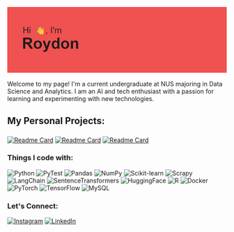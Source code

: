 ![Banner Image](header.png)

Welcome to my page! I'm a current undergraduate at NUS majoring in Data Science and Analytics. I am an AI and tech enthusiast with a passion for learning and experimenting with new technologies.

## My Personal Projects:
###
[![Readme Card](https://github-readme-stats-vert-chi.vercel.app/api/pin/?username=RoydonTay&repo=Seedly-Articles-RAG)](https://github.com/RoydonTay/Seedly-Articles-RAG)
[![Readme Card](https://github-readme-stats-vert-chi.vercel.app/api/pin/?username=RoydonTay&repo=SG-Property-Price-Prediction)](https://github.com/RoydonTay/SG-Property-Price-Prediction)
[![Readme Card](https://github-readme-stats-vert-chi.vercel.app/api/pin/?username=RoydonTay&repo=Movie-Review-Sentiment-Analysis)](https://github.com/RoydonTay/https://github.com/RoydonTay/Movie-Review-Sentiment-Analysis)

### Things I code with:
<p>
<img alt="Python" src="https://img.shields.io/badge/-Python-3776ab?style=flat-square&logo=python&logoColor=white" />
<img alt="PyTest" src="https://img.shields.io/badge/-PyTest-60a839?style=flat-square&logo=PyTest&logoColor=white" />
<img alt="Pandas" src="https://img.shields.io/badge/-Pandas-0d6efd?style=flat-square&logo=Pandas&logoColor=white" />
<img alt="NumPy" src="https://img.shields.io/badge/-NumPy-00008B?style=flat-square&logo=NumPy&logoColor=white" />
<img alt="Scikit-learn" src="https://img.shields.io/badge/-ScikitLearn-ff9c34?style=flat-square&logo=Scikit-learn&logoColor=white" />
<img alt="Scrapy" src="https://img.shields.io/badge/-Scrapy-60a839?style=flat-square&logo=Scrapy&logoColor=white" />
<img alt="LangChain" src="https://img.shields.io/badge/-🦜LangChain-abdbe3?style=flat-square&logo=LangChain&logoColor=white" />
<img alt="SentenceTransformers" src="https://img.shields.io/badge/-SentenceTransformers-2980b9?style=flat-square&logo=SentenceTransformers&logoColor=white" />
<img alt="HuggingFace" src="https://img.shields.io/badge/-🤗HuggingFace-aae4e8?style=flat-square&logo=HuggingFace&logoColor=white" />
<img alt="R" src="https://img.shields.io/badge/-R-00008B?style=flat-square&logo=R&logoColor=white" />
<img alt="Docker" src="https://img.shields.io/badge/-Docker-46a2f1?style=flat-square&logo=docker&logoColor=white" />
<img alt="PyTorch" src="https://img.shields.io/badge/-PyTorch-ee4c2c?style=flat-square&logo=PyTorch&logoColor=white" />
<img alt="TensorFlow" src="https://img.shields.io/badge/-TensorFlow-ff9100?style=flat-square&logo=TensorFlow&logoColor=white" />
<img alt="MySQL" src="https://img.shields.io/badge/-MYSQL-3E6E93?style=flat-square&logo=MYSQL&logoColor=white" />
</p>

### Let's Connect:

<p><a href="https://www.instagram.com/cowboygarage/" target="_blank"><img alt="Instagram" src="https://img.shields.io/badge/Instagram-cd486b.svg?&style=for-the-badge&logo=Instagram&logoColor=white" /></a> <a href="https://www.linkedin.com/in/roydon-tay/" target="_blank"><img alt="LinkedIn" src="https://img.shields.io/badge/linkedin-%230077B5.svg?&style=for-the-badge&logo=linkedin&logoColor=white" /></a>
</p>


